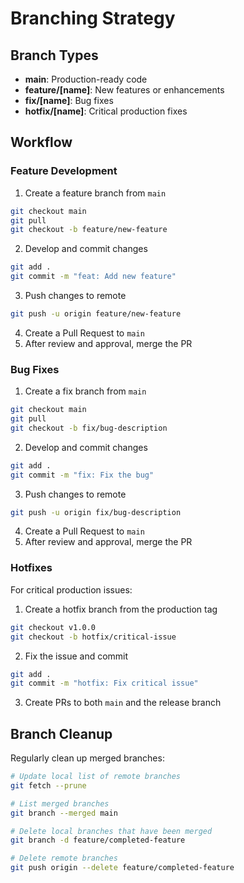 # Branching Strategy

## Branch Types

- **main**: Production-ready code
- **feature/[name]**: New features or enhancements
- **fix/[name]**: Bug fixes
- **hotfix/[name]**: Critical production fixes

## Workflow

### Feature Development

1. Create a feature branch from `main`
```bash
git checkout main
git pull
git checkout -b feature/new-feature
```

2. Develop and commit changes
```bash
git add .
git commit -m "feat: Add new feature"
```

3. Push changes to remote
```bash
git push -u origin feature/new-feature
```

4. Create a Pull Request to `main`
5. After review and approval, merge the PR

### Bug Fixes

1. Create a fix branch from `main`
```bash
git checkout main
git pull
git checkout -b fix/bug-description
```

2. Develop and commit changes
```bash
git add .
git commit -m "fix: Fix the bug"
```

3. Push changes to remote
```bash
git push -u origin fix/bug-description
```

4. Create a Pull Request to `main`
5. After review and approval, merge the PR

### Hotfixes

For critical production issues:

1. Create a hotfix branch from the production tag
```bash
git checkout v1.0.0
git checkout -b hotfix/critical-issue
```

2. Fix the issue and commit
```bash
git add .
git commit -m "hotfix: Fix critical issue"
```

3. Create PRs to both `main` and the release branch

## Branch Cleanup

Regularly clean up merged branches:

```bash
# Update local list of remote branches
git fetch --prune

# List merged branches
git branch --merged main

# Delete local branches that have been merged
git branch -d feature/completed-feature

# Delete remote branches
git push origin --delete feature/completed-feature
```